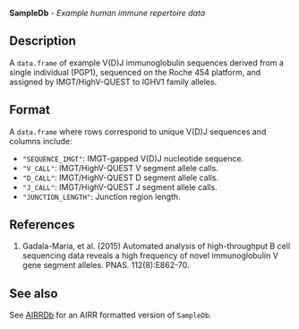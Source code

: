 **SampleDb** - *Example human immune repertoire data*

Description
--------------------

A `data.frame` of example V(D)J immunoglobulin sequences derived from a
single individual (PGP1), sequenced on the Roche 454 platform, and assigned by
IMGT/HighV-QUEST to IGHV1 family alleles.






Format
-------------------

A `data.frame` where rows correspond to unique V(D)J sequences and
columns include:

+  `"SEQUENCE_IMGT"`: IMGT-gapped V(D)J nucleotide sequence.
+  `"V_CALL"`: IMGT/HighV-QUEST V segment allele calls.
+  `"D_CALL"`: IMGT/HighV-QUEST D segment allele calls.
+  `"J_CALL"`: IMGT/HighV-QUEST J segment allele calls.
+  `"JUNCTION_LENGTH"`: Junction region length.



References
-------------------


1.  Gadala-Maria, et al. (2015) Automated analysis of high-throughput B cell
sequencing data reveals a high frequency of novel immunoglobulin V gene
segment alleles. PNAS. 112(8):E862-70.





See also
-------------------

See [AIRRDb](AIRRDb.md) for an AIRR formatted version of `SampleDb`.






